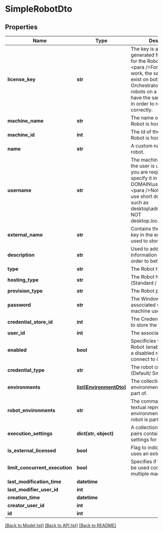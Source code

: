 # SimpleRobotDto

## Properties
Name | Type | Description | Notes
------------ | ------------- | ------------- | -------------
**license_key** | **str** | The key is automatically generated from the server for the Robot machine.  &lt;para /&gt;For the robot to work, the same key must exist on both the robot and Orchestrator.  &lt;para /&gt;All robots on a machine must have the same license key in order to register correctly. | [optional] 
**machine_name** | **str** | The name of the machine a Robot is hosted on. | [optional] 
**machine_id** | **int** | The Id of the machine a Robot is hosted on | [optional] 
**name** | **str** | A custom name for the robot. | 
**username** | **str** | The machine username. If the user is under a domain, you are required to also specify it in a DOMAIN\\username format.  &lt;para /&gt;Note: You must use short domain names, such as desktop\\administrator and NOT desktop.local/administrator. | [optional] 
**external_name** | **str** | Contains the value of the key in the external store used to store the password. | [optional] 
**description** | **str** | Used to add additional information about a robot in order to better identify it. | [optional] 
**type** | **str** | The Robot type. | 
**hosting_type** | **str** | The Robot hosting type (Standard / Floating). | 
**provision_type** | **str** | The Robot provision type. | [optional] 
**password** | **str** | The Windows password associated with the machine username. | [optional] 
**credential_store_id** | **int** | The Credential Store used to store the password. | [optional] 
**user_id** | **int** | The associated user&#39;s Id. | [optional] 
**enabled** | **bool** | Specificies the state of the Robot (enabled/disabled) - a disabled robot cannot connect to Orchestrator | [optional] 
**credential_type** | **str** | The robot credentials type (Default/ SmartCard) | [optional] 
**environments** | [**list[EnvironmentDto]**](EnvironmentDto.md) | The collection of environments the robot is part of. | [optional] 
**robot_environments** | **str** | The comma separated textual representation of environment names the robot is part of. | [optional] 
**execution_settings** | **dict(str, object)** | A collection of key value pairs containing execution settings for this robot. | [optional] 
**is_external_licensed** | **bool** | Flag to indicate if the robot uses an external license | [optional] 
**limit_concurrent_execution** | **bool** | Specifies if the robot can be used concurrently on multiple machines | [optional] 
**last_modification_time** | **datetime** |  | [optional] 
**last_modifier_user_id** | **int** |  | [optional] 
**creation_time** | **datetime** |  | [optional] 
**creator_user_id** | **int** |  | [optional] 
**id** | **int** |  | [optional] 

[[Back to Model list]](../README.md#documentation-for-models) [[Back to API list]](../README.md#documentation-for-api-endpoints) [[Back to README]](../README.md)


